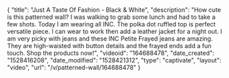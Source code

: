 {
    "title": "Just A Taste Of Fashion - Black & White",
    "description": "How cute is this patterned wall? I was walking to grab some lunch and had to take a few shots. Today I am wearing all INC. The polka dot ruffled top is perfect versatile piece. I can wear to work then add a leather jacket for a night out. I am very picky with jeans and these INC Petite Frayed jeans are amazing. They are high-waisted with button details and the frayed ends add a fun touch. Shop the products now!",
    "videoid": "164688478",
    "date_created": "1528416208",
    "date_modified": "1528421312",
    "type": "captivate",
    "layout": "video",
    "url": "\/v\/patterned-wall\/164688478"
}